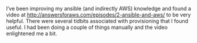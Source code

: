 I’ve been improving my ansible (and indirectly AWS) knowledge and found a video at http://answersforaws.com/episodes/2-ansible-and-aws/ to be very helpful. There were several tidbits associated with provisioning that I found useful. I had been doing a couple of things manually and the video enlightened me a bit.
